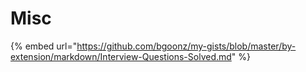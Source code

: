 # Misc

{% embed url="https://github.com/bgoonz/my-gists/blob/master/by-extension/markdown/Interview-Questions-Solved.md" %}



